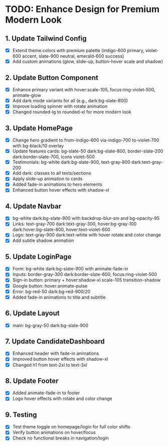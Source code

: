 # TODO: Enhance Design for Premium Modern Look

## 1. Update Tailwind Config
- [x] Extend theme.colors with premium palette (indigo-600 primary, violet-600 accent, slate-900 neutral, emerald-600 success)
- [x] Add custom animations (glow, slide-up, button-hover scale and shadow)

## 2. Update Button Component
- [x] Enhance primary variant with hover:scale-105, focus:ring-violet-500, animate-glow
- [x] Add dark mode variants for all (e.g., dark:bg-slate-800)
- [x] Improve loading spinner with rotate animation
- [x] Changed rounded-lg to rounded-xl for more modern look

## 3. Update HomePage
- [x] Change hero gradient to from-indigo-600 via-indigo-700 to-violet-700 with bg-black/10 overlay
- [x] Update features cards: bg-slate-50 dark:bg-slate-800, border-slate-200 dark:border-slate-700, icons violet-500
- [x] Testimonials: bg-white dark:bg-slate-900, text-gray-800 dark:text-gray-200
- [x] Add dark: classes to all texts/sections
- [x] Apply slide-up animation to cards
- [x] Added fade-in animations to hero elements
- [x] Enhanced button hover effects with shadow-xl

## 4. Update Navbar
- [x] bg-white dark:bg-slate-900 with backdrop-blur-sm and bg-opacity-95
- [x] Links: text-gray-700 dark:text-gray-300, hover:bg-gray-100 dark:hover:bg-slate-800, hover:text-violet-600
- [x] Logo: text-gray-900 dark:text-white with hover rotate and color change
- [x] Add subtle shadow animation

## 5. Update LoginPage
- [x] Form: bg-white dark:bg-slate-900 with animate-fade-in
- [x] Inputs: border-gray-300 dark:border-slate-600, focus:ring-violet-500
- [x] Sign-in button: primary + hover:shadow-xl scale-105 transition-shadow
- [x] Google button: hover:animate-pulse
- [x] Error: bg-red-50 dark:bg-red-900/20
- [x] Added fade-in animations to title and subtitle

## 6. Update Layout
- [x] main: bg-gray-50 dark:bg-slate-900

## 7. Update CandidateDashboard
- [x] Enhanced header with fade-in animations
- [x] Improved button hover effects with shadow-xl
- [x] Changed h1 from text-2xl to text-3xl

## 8. Update Footer
- [x] Added animate-fade-in to footer
- [x] Logo hover effects with rotate and color change

## 9. Testing
- [x] Test theme toggle on homepage/login for full color shifts
- [x] Verify button animations on hover/focus
- [x] Check no functional breaks in navigation/login
